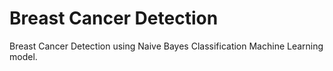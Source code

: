 # Breast Cancer Detection

Breast Cancer Detection using Naive Bayes Classification Machine Learning model.
